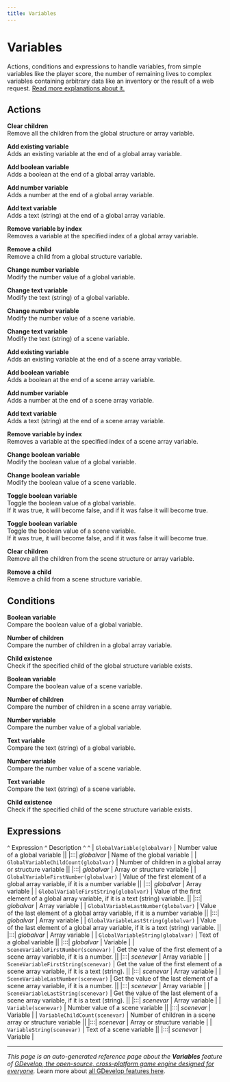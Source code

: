 ```yaml
---
title: Variables
---
```

# Variables

Actions, conditions and expressions to handle variables, from simple variables like the player score, the number of remaining lives to complex variables containing arbitrary data like an inventory or the result of a web request. [Read more explanations about it.](https://wiki.gdevelop.io/gdevelop5/all-features/variables)

## Actions

**Clear children**  
Remove all the children from the global structure or array variable.

**Add existing variable**  
Adds an existing variable at the end of a global array variable.

**Add boolean variable**  
Adds a boolean at the end of a global array variable.

**Add number variable**  
Adds a number at the end of a global array variable.

**Add text variable**  
Adds a text (string) at the end of a global array variable.

**Remove variable by index**  
Removes a variable at the specified index of a global array variable.

**Remove a child**  
Remove a child from a global structure variable.

**Change number variable**  
Modify the number value of a global variable.

**Change text variable**  
Modify the text (string) of a global variable.

**Change number variable**  
Modify the number value of a scene variable.

**Change text variable**  
Modify the text (string) of a scene variable.

**Add existing variable**  
Adds an existing variable at the end of a scene array variable.

**Add boolean variable**  
Adds a boolean at the end of a scene array variable.

**Add number variable**  
Adds a number at the end of a scene array variable.

**Add text variable**  
Adds a text (string) at the end of a scene array variable.

**Remove variable by index**  
Removes a variable at the specified index of a scene array variable.

**Change boolean variable**  
Modify the boolean value of a global variable.

**Change boolean variable**  
Modify the boolean value of a scene variable.

**Toggle boolean variable**  
Toggle the boolean value of a global variable.  
If it was true, it will become false, and if it was false it will become true.

**Toggle boolean variable**  
Toggle the boolean value of a scene variable.  
If it was true, it will become false, and if it was false it will become true.

**Clear children**  
Remove all the children from the scene structure or array variable.

**Remove a child**  
Remove a child from a scene structure variable.

## Conditions

**Boolean variable**  
Compare the boolean value of a global variable.

**Number of children**  
Compare the number of children in a global array variable.

**Child existence**  
Check if the specified child of the global structure variable exists.

**Boolean variable**  
Compare the boolean value of a scene variable.

**Number of children**  
Compare the number of children in a scene array variable.

**Number variable**  
Compare the number value of a global variable.

**Text variable**  
Compare the text (string) of a global variable.

**Number variable**  
Compare the number value of a scene variable.

**Text variable**  
Compare the text (string) of a scene variable.

**Child existence**  
Check if the specified child of the scene structure variable exists.

## Expressions

^ Expression ^ Description ^  ^
| `GlobalVariable(globalvar)` | Number value of a global variable ||
|:::| _globalvar_ | Name of the global variable |
| `GlobalVariableChildCount(globalvar)` | Number of children in a global array or structure variable ||
|:::| _globalvar_ | Array or structure variable |
| `GlobalVariableFirstNumber(globalvar)` | Value of the first element of a global array variable, if it is a number variable ||
|:::| _globalvar_ | Array variable |
| `GlobalVariableFirstString(globalvar)` | Value of the first element of a global array variable, if it is a text (string) variable. ||
|:::| _globalvar_ | Array variable |
| `GlobalVariableLastNumber(globalvar)` | Value of the last element of a global array variable, if it is a number variable ||
|:::| _globalvar_ | Array variable |
| `GlobalVariableLastString(globalvar)` | Value of the last element of a global array variable, if it is a text (string) variable. ||
|:::| _globalvar_ | Array variable |
| `GlobalVariableString(globalvar)` | Text of a global variable ||
|:::| _globalvar_ | Variable |
| `SceneVariableFirstNumber(scenevar)` | Get the value of the first element of a scene array variable, if it is a number. ||
|:::| _scenevar_ | Array variable |
| `SceneVariableFirstString(scenevar)` | Get the value of the first element of a scene array variable, if it is a text (string). ||
|:::| _scenevar_ | Array variable |
| `SceneVariableLastNumber(scenevar)` | Get the value of the last element of a scene array variable, if it is a number. ||
|:::| _scenevar_ | Array variable |
| `SceneVariableLastString(scenevar)` | Get the value of the last element of a scene array variable, if it is a text (string). ||
|:::| _scenevar_ | Array variable |
| `Variable(scenevar)` | Number value of a scene variable ||
|:::| _scenevar_ | Variable |
| `VariableChildCount(scenevar)` | Number of children in a scene array or structure variable ||
|:::| _scenevar_ | Array or structure variable |
| `VariableString(scenevar)` | Text of a scene variable ||
|:::| _scenevar_ | Variable |

---
*This page is an auto-generated reference page about the **Variables** feature of [GDevelop, the open-source, cross-platform game engine designed for everyone](https://gdevelop.io/).* Learn more about [all GDevelop features here](/gdevelop5/all-features).